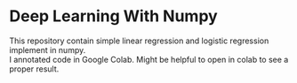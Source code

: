 # Deep Learning With Numpy
This repository contain simple linear regression and logistic regression implement in numpy.</br>
I annotated code in Google Colab. Might be helpful to open in colab to see a proper result.
